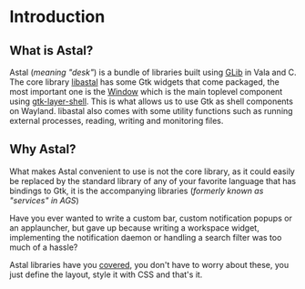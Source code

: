 # Introduction

## What is Astal?

Astal (_meaning "desk"_) is a bundle of libraries built using [GLib](https://docs.gtk.org/glib/) in Vala and C.
The core library [libastal](https://aylur.github.io/libastal) has some Gtk widgets that come packaged,
the most important one is the [Window](https://aylur.github.io/libastal/class.Window.html) which is the main toplevel component using [gtk-layer-shell](https://github.com/wmww/gtk-layer-shell).
This is what allows us to use Gtk as shell components on Wayland.
libastal also comes with some utility functions such as running external processes,
reading, writing and monitoring files.

## Why Astal?

What makes Astal convenient to use is not the core library, as it could easily be replaced
by the standard library of any of your favorite language that has bindings to Gtk, it is the
accompanying libraries (_formerly known as "services" in AGS_)

Have you ever wanted to write a custom bar, custom notification popups
or an applauncher, but gave up because writing a workspace widget,
implementing the notification daemon or handling a search filter was too much of a hassle?

Astal libraries have you [covered](/guide/libraries/references), you don't have to worry about these,
you just define the layout, style it with CSS and that's it.
